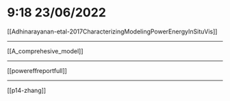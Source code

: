 # 9:18 23/06/2022
[[Adhinarayanan-etal-2017CharacterizingModelingPowerEnergyInSituVis]] 

----------
[[A_comprehesive_model]]

------------------
[[powereffreportfull]]

-----------
[[p14-zhang]] 